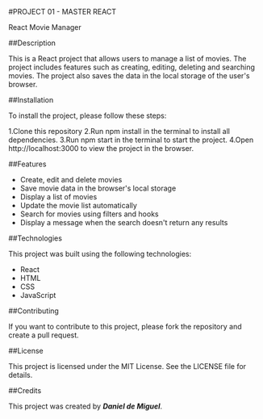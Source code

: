 #PROJECT 01 - MASTER REACT

React Movie Manager

##Description

This is a React project that allows users to manage a list of movies. The project includes features such as creating, editing, deleting and searching movies. The project also saves the data in the local storage of the user's browser.

##Installation

To install the project, please follow these steps:

1.Clone this repository
2.Run npm install in the terminal to install all dependencies.
3.Run npm start in the terminal to start the project.
4.Open http://localhost:3000 to view the project in the browser.

##Features

- Create, edit and delete movies
- Save movie data in the browser's local storage
- Display a list of movies
- Update the movie list automatically
- Search for movies using filters and hooks
- Display a message when the search doesn't return any results

##Technologies

This project was built using the following technologies:

- React
- HTML
- CSS
- JavaScript

##Contributing

If you want to contribute to this project, please fork the repository and create a pull request.

##License

This project is licensed under the MIT License. See the LICENSE file for details.

##Credits

This project was created by ***Daniel de Miguel***.






